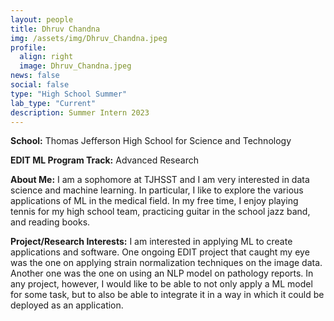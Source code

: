 ```yaml
---
layout: people
title: Dhruv Chandna
img: /assets/img/Dhruv_Chandna.jpeg
profile:
  align: right
  image: Dhruv_Chandna.jpeg
news: false
social: false
type: "High School Summer"
lab_type: "Current"
description: Summer Intern 2023
---
```


**School:** Thomas Jefferson High School for Science and Technology

**EDIT ML Program Track:**
Advanced Research

**About Me:**
I am a sophomore at TJHSST and I am very interested in data science and machine learning. In particular, I like to explore the various applications of ML in the medical field. In my free time, I enjoy playing tennis for my high school team, practicing guitar in the school jazz band, and reading books.

**Project/Research Interests:**
I am interested in applying ML to create applications and software. One ongoing EDIT project that caught my eye was the one on applying strain normalization techniques on the image data. Another one was the one on using an NLP model on pathology reports. In any project, however, I would like to be able to not only apply a ML model for some task, but to also be able to integrate it in a way in which it could be deployed as an application.
    